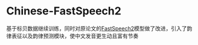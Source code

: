 # Chinese-FastSpeech2
基于标贝数据继续训练，同时对原论文的[FastSpeech2]((https://github.com/ming024/FastSpeech2))模型做了改进，引入了韵律表征以及韵律预测模块，使中文发音更生动且富有节奏
